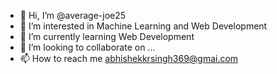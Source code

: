 - 👋 Hi, I’m @average-joe25
- 👀 I’m interested in Machine Learning and Web Development
- 🌱 I’m currently learning Web Development
- 💞️ I’m looking to collaborate on ...
- 📫 How to reach me abhishekkrsingh369@gmai.com

<!---
average-joe25/average-joe25 is a ✨ special ✨ repository because its `README.md` (this file) appears on your GitHub profile.
You can click the Preview link to take a look at your changes.
--->
